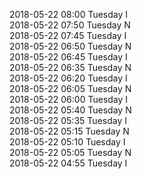 2018-05-22 08:00 Tuesday  I  
2018-05-22 07:50 Tuesday  N  
2018-05-22 07:45 Tuesday  I  
2018-05-22 06:50 Tuesday  N  
2018-05-22 06:45 Tuesday  I  
2018-05-22 06:35 Tuesday  N  
2018-05-22 06:20 Tuesday  I  
2018-05-22 06:05 Tuesday  N  
2018-05-22 06:00 Tuesday  I  
2018-05-22 05:40 Tuesday  N  
2018-05-22 05:35 Tuesday  I  
2018-05-22 05:15 Tuesday  N  
2018-05-22 05:10 Tuesday  I  
2018-05-22 05:05 Tuesday  N  
2018-05-22 04:55 Tuesday  I  
